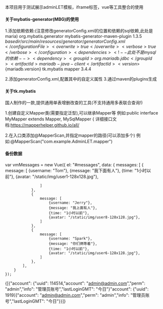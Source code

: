 本项目用于测试展示adminLET模板，iframe标签，vue等工具整合的使用








#### 关于mybatis-generator(MBG)的使用
1.添加依赖依赖:(注意修改generatorConfig.xml的位置和依赖的sql依赖,此处是maria)
<build>
    <plugins>
        <!--mybatis代码生成-->
        <plugin>
            <groupId>org.mybatis.generator</groupId>
            <artifactId>mybatis-generator-maven-plugin</artifactId>
            <version>1.3.5</version>
            <configuration>
                <configurationFile>${basedir}/src/main/resources/generator/generatorConfig.xml</configurationFile>
                <overwrite>true</overwrite>
                <verbose>true</verbose>
            </configuration>
            <dependencies>
                <!--此处不是mysql的依赖-->
                <dependency>
                    <groupId>org.mariadb.jdbc</groupId>
                    <artifactId>mariadb-java-client</artifactId>
                    <version>${mariadb.version}</version>
                </dependency>
                <!--引入mybatis的(tk)依赖-->
                <dependency>
                    <groupId>tk.mybatis</groupId>
                    <artifactId>mapper</artifactId>
                    <version>3.4.4</version>
                </dependency>
            </dependencies>
        </plugin>
    </plugins>
</build>

2.添加generatorConfig.xml,配置其中的自定义属性
3.通过maven的plugins生成

#### 关于tk.mybatis
国人制作的一款,提供通用单表增删改查的工具(不支持通用多表联合查询!)

1.创建自定义Mapper类(需要指定泛型),可以继承Mapper等
例如:public interface MyMapper<T> extends Mapper<T>, MySqlMapper<T> {
详细接口文档:https://mapperhelper.github.io/all/

2.在入口类添加@MapperScan,并指定mapper的路径(可以添加多个)
例如:@MapperScan("com.example.AdminLET.mapper")











#### 备份数据

var vmMessages = new Vue({
        el: "#messages",
        data: {
            messages: [
                {
                    message: [
                        {username: "Tom"},
                        {message: "我下面有人"},
                        {time: "1小时以前"},
                        {avatar: "/static/img/user1-128x128.jpg"},

                    ]
                },
                {
                    message: [
                        {username: "Jerry"},
                        {message: "我上面有人"},
                        {time: "1小时以前"},
                        {avatar: "/static/img/user8-128x128.jpg"},
                    ]
                },
                {
                    message: [
                        {username: "Spark"},
                        {message: "你们俩等着"},
                        {time: "1小时以前"},
                        {avatar: "/static/img/user6-128x128.jpg"},
                    ]
                },
            ],
        }
    });
    
    
    
{[{"account": {"uuid": 114514,"account": "admin@admin.com","perm": "admin","info": "管理员账号","lastLoginGMT": "今日"}"account": {"uuid": 1919}]"account": "admin@admin.com","perm": "admin","info": "管理员账号","lastLoginGMT": "今日"}}]}












